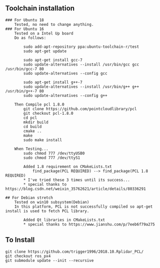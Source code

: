 ## Toolchain installation
    ### For Ubuntu 18
        Tested, no need to change anything.
    ### For Ubuntu 16
        Tested on a Intel Up board
        Do as follows:

            sudo add-apt-repository ppa:ubuntu-toolchain-r/test
            sudo apt-get update

            sudo apt-get install gcc-7
            sudo update-alternatives --install /usr/bin/gcc gcc /usr/bin/gcc-7 80
            sudo update-alternatives --config gcc

            sudo apt-get install g++-7
            sudo update-alternatives --install /usr/bin/g++ g++ /usr/bin/g++-7 80
            sudo update-alternatives --config g++

        Then Compile pcl 1.8.0
            git clone https://github.com/pointcloudlibrary/pcl
            git checkout pcl-1.8.0
            cd pcl
            mkdir build
            cd build
            cmake ..
            make
            sudo make install

        When Testing...
            sudo chmod 777 /dev/ttyUSB0
            sudo chmod 777 /dev/ttyS1

            Added 1.8 requirement on CMakeLists.txt
                find_package(PCL REQUIRED) --> find_package(PCL 1.8 REQUIRED)
            * I've tried these 3 times until its success...
            * special thanks to https://blog.csdn.net/weixin_35762621/article/details/80336291

    ## For Debian stretch
        Tested on win10 subsystem(Debian)
        In this platform, PCL is not successfully compiled so apt-get install is used to fetch PCL library.

            Added Qt libraries in CMakeLists.txt
            * special thanks to https://www.jianshu.com/p/7eeb6f79a275

## To Install
    git clone https://github.com/trigger1996/2018.10.Rplidar_PCL/
    git checkout ros_px4
    git submodule update --init --recursive
